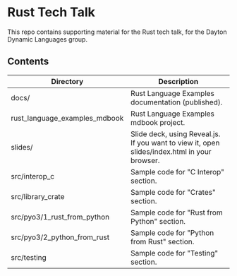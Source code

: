 # Rust Tech Talk

This repo contains supporting material for the Rust tech talk, for the Dayton Dynamic Languages group.

## Contents

Directory | Description
---------|----------
docs/ | Rust Language Examples documentation (published).
rust_language_examples_mdbook | Rust Language Examples mdbook project.
slides/ | Slide deck, using Reveal.js.  If you want to view it, open slides/index.html in your browser.
src/interop_c | Sample code for "C Interop" section.
src/library_crate | Sample code for "Crates" section.
src/pyo3/1_rust_from_python | Sample code for "Rust from Python" section.
src/pyo3/2_python_from_rust | Sample code for "Python from Rust" section.
src/testing | Sample code for "Testing" section.
